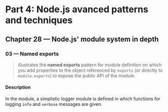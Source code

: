 # Part 4: Node.js avanced patterns and techniques
## Chapter 28 &mdash; Node.js' module system in depth 
### 03 &mdash; Named exports
> illustrates the **named exports** pattern for module definition on which you add properties to the object referenced by `exports` (or directly to `module.exports`) to expose the public API of the module.

#### Description
In the module, a simplistic logger module is defined in which functions for logging `info` and `verbose` messages are given.